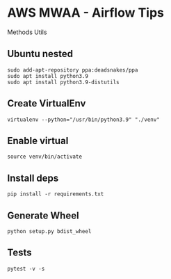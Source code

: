 # AWS MWAA - Airflow Tips
Methods Utils

## Ubuntu nested
```
sudo add-apt-repository ppa:deadsnakes/ppa
sudo apt install python3.9
sudo apt install python3.9-distutils
```


## Create VirtualEnv
```
virtualenv --python="/usr/bin/python3.9" "./venv"
```

## Enable virtual
```
source venv/bin/activate
```

## Install deps
```
pip install -r requirements.txt
```

## Generate Wheel
```
python setup.py bdist_wheel
```

## Tests

```
pytest -v -s
```